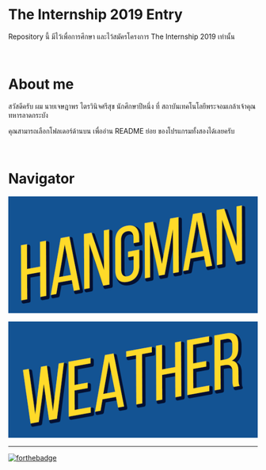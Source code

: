 # The Internship 2019 Entry

Repository นี้ มีไว้เพื่อการศึกษา และไว้สมัครโครงการ The Internship 2019 เท่านั้น

<br>

# About me

สวัสดีครับ ผม นายเจษฎาพร ไตรวินิจศรีสุข นักศึกษาปีหนึ่ง ที่ สถาบันเทคโนโลยีพระจอมเกล้าเจ้าคุณทหารลาดกระบัง<br>

คุณสามารถเลือกโฟลเดอร์ด้านบน เพื่ออ่าน README ย่อย ของโปรแกรมทั้งสองได้เลยครับ

<br>

# Navigator

[![Click for Hangman folder](https://raw.githubusercontent.com/hashtagSELFIE/The-Internship-2019-entry/master/images/hangman.png)](https://github.com/hashtagSELFIE/The-Internship-2019-entry/tree/master/hangman)

[![Click for Weather folder](https://raw.githubusercontent.com/hashtagSELFIE/The-Internship-2019-entry/master/images/weather.png)](https://github.com/hashtagSELFIE/The-Internship-2019-entry/tree/master/weather)

--------------------------------------------------------------------------------

[![forthebadge](https://forthebadge.com/images/badges/made-with-python.svg)](https://forthebadge.com)
